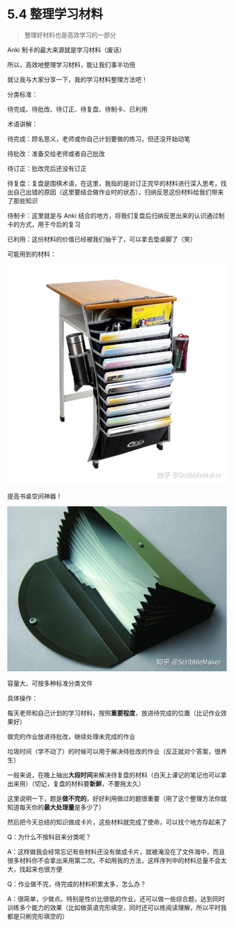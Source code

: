 # 5.4 整理学习材料
> 整理好材料也是高效学习的一部分

Anki 制卡的最大来源就是学习材料（废话）

所以，高效地整理学习材料，能让我们事半功倍

就让我与大家分享一下，我的学习材料整理方法吧！

分类标准：

待完成、待批改、待订正、待复盘、待制卡、已利用

术语讲解：

待完成：顾名思义，老师或你自己计划要做的练习，但还没开始动笔

待批改：准备交给老师或者自己批改

待订正：批改完后还没有订正

待复盘：复盘是围棋术语，在这里，我指的是对订正完毕的材料进行深入思考，找出自己出错的原因（这里要结合做作业时的状态），归纳反思这份材料给我们带来了那些知识

待制卡：这里就是与 Anki 结合的地方，将我们复盘后归纳反思出来的认识通过制卡的方式，用于今后的复习

已利用：这份材料的价值已经被我们抽干了，可以拿去垫桌脚了（笑）

可能用到的材料：

![](../.gitbook/assets/image%20%285%29.png)

  
 提高书桌空间神器！

![](../.gitbook/assets/image%20%2810%29.png)

容量大，可按多种标准分类文件

具体操作：

每天老师和自己计划的学习材料，按照**重要程度**，放进待完成的位置（比记作业效果好）

做完的作业放进待批改，继续处理未完成的作业

垃圾时间（学不动了）的时候可以用于解决待批改的作业（反正就对个答案，很养生）

一般来说，在晚上抽出**大段时间**来解决待复盘的材料（白天上课记的笔记也可以拿出来用）（切记，复盘的材料要**新鲜**，不要拖太久）

这里说明一下，题是**做不完的**，好好利用做过的题很重要（用了这个整理方法你就知道每天你的**最大处理量**是多少了）

然后把今天总结的知识做成卡片，这些材料就完成了使命，可以找个地方存起来了

Q：为什么不按科目来分类呢？

A：这样做我会经常忘记有些材料还没有做成卡片，就被淹没在了文件海中，而且很多材料你不会拿出来用第二次。不如用我的方法，这样序列中的材料总量不会太大，找起来也很方便

Q：作业做不完，待完成的材料积累太多，怎么办？

A：很简单，少做点。特别是性价比很低的作业。还可以做一些综合题，达到同时训练多个能力的效果（比如做英语完形填空，同时还可以练阅读理解，所以平时我都是只刷完形填空的）

